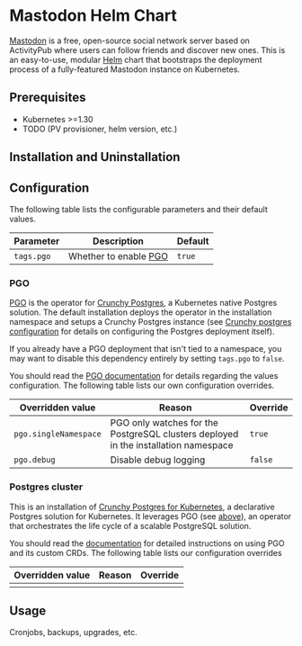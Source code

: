 # Mastodon Helm Chart

[Mastodon](https://github.com/mastodon/mastodon) is a free, open-source social network server based on ActivityPub where users can follow friends and discover new ones. This is an easy-to-use, modular [Helm](https://helm.sh) chart that bootstraps the deployment process of a fully-featured Mastodon instance on Kubernetes.

## Prerequisites

- Kubernetes >=1.30
- TODO (PV provisioner, helm version, etc.)

## Installation and Uninstallation

## Configuration

The following table lists the configurable parameters and their default values.

| Parameter  | Description                   | Default |
|------------|-------------------------------|---------|
| `tags.pgo` | Whether to enable [PGO](#pgo) | `true`  |

### PGO

[PGO](https://github.com/CrunchyData/postgres-operator) is the operator for [Crunchy Postgres](https://www.crunchydata.com/products/crunchy-postgresql-for-kubernetes), a Kubernetes native Postgres solution. The default installation deploys the operator in the installation namespace and setups a Crunchy Postgres instance (see [Crunchy postgres configuration](#postgres) for details on configuring the Postgres deployment itself).

If you already have a PGO deployment that isn't tied to a namespace, you may want to disable this dependency entirely by setting `tags.pgo` to `false`.

You should read the [PGO documentation](https://access.crunchydata.com/documentation/postgres-operator/latest/installation/helm) for details regarding the values configuration. The following table lists our own configuration overrides.

| Overridden value | Reason | Override |
|---|---|---|
| `pgo.singleNamespace` | PGO only watches for the PostgreSQL clusters deployed in the installation namespace   | `true` |
| `pgo.debug` | Disable debug logging | `false` |

### Postgres cluster

This is an installation of [Crunchy Postgres for Kubernetes](https://access.crunchydata.com/documentation/postgres-operator/latest), a declarative Postgres solution for Kubernetes. It leverages PGO (see [above](#pgo)), an operator that orchestrates the life cycle of a scalable PostgreSQL solution.

You should read the [documentation](https://access.crunchydata.com/documentation/postgres-operator/latest/tutorials/basic-setup/create-cluster) for detailed instructions on using PGO and its custom CRDs. The following table lists our configuration overrides

| Overridden value | Reason | Override |
|---|---|---|
|  ||

## Usage

Cronjobs, backups, upgrades, etc.
